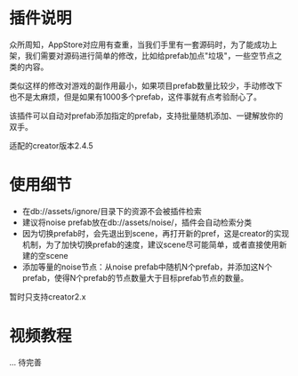 # 插件说明

众所周知，AppStore对应用有查重，当我们手里有一套源码时，为了能成功上架，我们需要对源码进行简单的修改，比如给prefab加点"垃圾"，一些空节点之类的内容。

类似这样的修改对游戏的副作用最小，如果项目prefab数量比较少，手动修改下也不是太麻烦，但是如果有1000多个prefab，这件事就有点考验耐心了。

该插件可以自动对prefab添加指定的prefab，支持批量随机添加、一键解放你的双手。

适配的creator版本2.4.5
# 使用细节
- 在db://assets/ignore/目录下的资源不会被插件检索
- 建议将noise prefab放在db://assets/noise/，插件会自动检索分类
- 因为切换prefab时，会先退出到scene，再打开新的pref，这是creator的实现机制，为了加快切换prefab的速度，建议scene尽可能简单，或者直接使用新建的空scene
- 添加等量的noise节点：从noise prefab中随机N个prefab，并添加这N个prefab，使得N个prefab的节点数量大于目标prefab节点的数量。

暂时只支持creator2.x

# 视频教程

... 待完善


